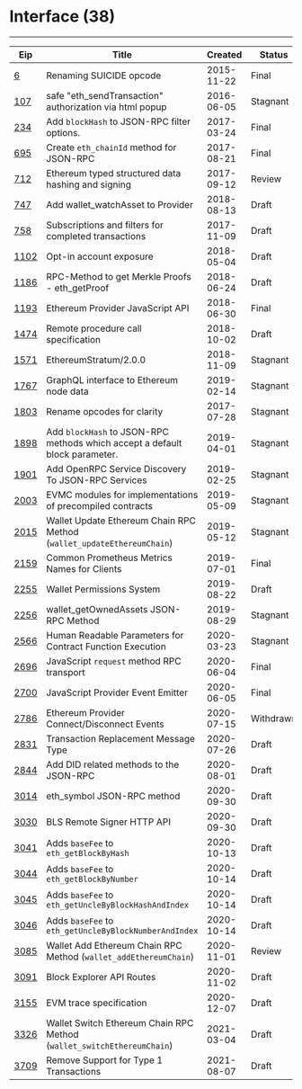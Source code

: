 
# Interface (38)
---
| Eip                | Title                                                                       | Created    | Status    | Category  | Type            |
| ------------------ | --------------------------------------------------------------------------- | ---------- | --------- | --------- | --------------- |
| [6](./eip-6)       | Renaming SUICIDE opcode                                                     | 2015-11-22 | Final     | Interface | Standards Track |
| [107](./eip-107)   | safe "eth_sendTransaction" authorization via html popup                     | 2016-06-05 | Stagnant  | Interface | Standards Track |
| [234](./eip-234)   | Add `blockHash` to JSON-RPC filter options.                                 | 2017-03-24 | Final     | Interface | Standards Track |
| [695](./eip-695)   | Create `eth_chainId` method for JSON-RPC                                    | 2017-08-21 | Final     | Interface | Standards Track |
| [712](./eip-712)   | Ethereum typed structured data hashing and signing                          | 2017-09-12 | Review    | Interface | Standards Track |
| [747](./eip-747)   | Add wallet_watchAsset to Provider                                           | 2018-08-13 | Draft     | Interface | Standards Track |
| [758](./eip-758)   | Subscriptions and filters for completed transactions                        | 2017-11-09 | Draft     | Interface | Standards Track |
| [1102](./eip-1102) | Opt-in account exposure                                                     | 2018-05-04 | Draft     | Interface | Standards Track |
| [1186](./eip-1186) | RPC-Method to get Merkle Proofs - eth_getProof                              | 2018-06-24 | Draft     | Interface | Standards Track |
| [1193](./eip-1193) | Ethereum Provider JavaScript API                                            | 2018-06-30 | Final     | Interface | Standards Track |
| [1474](./eip-1474) | Remote procedure call specification                                         | 2018-10-02 | Draft     | Interface | Standards Track |
| [1571](./eip-1571) | EthereumStratum/2.0.0                                                       | 2018-11-09 | Stagnant  | Interface | Standards Track |
| [1767](./eip-1767) | GraphQL interface to Ethereum node data                                     | 2019-02-14 | Stagnant  | Interface | Standards Track |
| [1803](./eip-1803) | Rename opcodes for clarity                                                  | 2017-07-28 | Stagnant  | Interface | Standards Track |
| [1898](./eip-1898) | Add `blockHash` to JSON-RPC methods which accept a default block parameter. | 2019-04-01 | Stagnant  | Interface | Standards Track |
| [1901](./eip-1901) | Add OpenRPC Service Discovery To JSON-RPC Services                          | 2019-02-25 | Stagnant  | Interface | Standards Track |
| [2003](./eip-2003) | EVMC modules for implementations of precompiled contracts                   | 2019-05-09 | Stagnant  | Interface | Standards Track |
| [2015](./eip-2015) | Wallet Update Ethereum Chain RPC Method (`wallet_updateEthereumChain`)      | 2019-05-12 | Stagnant  | Interface | Standards Track |
| [2159](./eip-2159) | Common Prometheus Metrics Names for Clients                                 | 2019-07-01 | Final     | Interface | Standards Track |
| [2255](./eip-2255) | Wallet Permissions System                                                   | 2019-08-22 | Draft     | Interface | Standards Track |
| [2256](./eip-2256) | wallet_getOwnedAssets JSON-RPC Method                                       | 2019-08-29 | Stagnant  | Interface | Standards Track |
| [2566](./eip-2566) | Human Readable Parameters for Contract Function Execution                   | 2020-03-23 | Stagnant  | Interface | Standards Track |
| [2696](./eip-2696) | JavaScript `request` method RPC transport                                   | 2020-06-04 | Final     | Interface | Standards Track |
| [2700](./eip-2700) | JavaScript Provider Event Emitter                                           | 2020-06-05 | Final     | Interface | Standards Track |
| [2786](./eip-2786) | Ethereum Provider Connect/Disconnect Events                                 | 2020-07-15 | Withdrawn | Interface | Standards Track |
| [2831](./eip-2831) | Transaction Replacement Message Type                                        | 2020-07-26 | Draft     | Interface | Standards Track |
| [2844](./eip-2844) | Add DID related methods to the JSON-RPC                                     | 2020-08-01 | Draft     | Interface | Standards Track |
| [3014](./eip-3014) | eth_symbol JSON-RPC method                                                  | 2020-09-30 | Draft     | Interface | Standards Track |
| [3030](./eip-3030) | BLS Remote Signer HTTP API                                                  | 2020-09-30 | Draft     | Interface | Standards Track |
| [3041](./eip-3041) | Adds `baseFee` to `eth_getBlockByHash`                                      | 2020-10-13 | Draft     | Interface | Standards Track |
| [3044](./eip-3044) | Adds `baseFee` to `eth_getBlockByNumber`                                    | 2020-10-14 | Draft     | Interface | Standards Track |
| [3045](./eip-3045) | Adds `baseFee` to `eth_getUncleByBlockHashAndIndex`                         | 2020-10-14 | Draft     | Interface | Standards Track |
| [3046](./eip-3046) | Adds `baseFee` to `eth_getUncleByBlockNumberAndIndex`                       | 2020-10-14 | Draft     | Interface | Standards Track |
| [3085](./eip-3085) | Wallet Add Ethereum Chain RPC Method (`wallet_addEthereumChain`)            | 2020-11-01 | Review    | Interface | Standards Track |
| [3091](./eip-3091) | Block Explorer API Routes                                                   | 2020-11-02 | Draft     | Interface | Standards Track |
| [3155](./eip-3155) | EVM trace specification                                                     | 2020-12-07 | Draft     | Interface | Standards Track |
| [3326](./eip-3326) | Wallet Switch Ethereum Chain RPC Method (`wallet_switchEthereumChain`)      | 2021-03-04 | Draft     | Interface | Standards Track |
| [3709](./eip-3709) | Remove Support for Type 1 Transactions                                      | 2021-08-07 | Draft     | Interface | Standards Track |

    